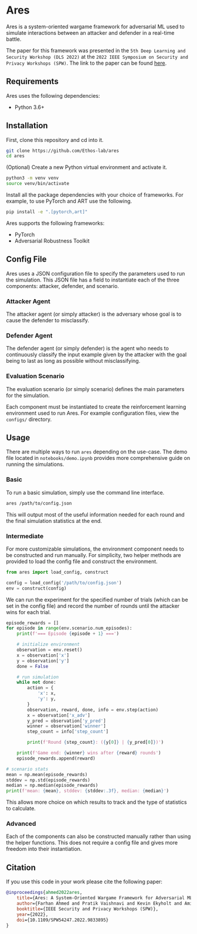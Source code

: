 # Ares

Ares is a system-oriented wargame framework for adversarial ML used to simulate interactions between an attacker and defender in a real-time battle.

The paper for this framework was presented in the `5th Deep Learning and Security Workshop (DLS 2022)` at the `2022 IEEE Symposium on Security and Privacy Workshops (SPW)`. The link to the paper can be found [here](https://ieeexplore.ieee.org/abstract/document/9833895).

## Requirements

Ares uses the following dependencies:

- Python 3.6+

## Installation

First, clone this repository and cd into it.

```bash
git clone https://github.com/Ethos-lab/ares
cd ares
```

(Optional) Create a new Python virtual environment and activate it.

```bash
python3 -m venv venv
source venv/bin/activate
```

Install all the package dependencies with your choice of frameworks. For example, to use PyTorch and ART use the following.

```bash
pip install -e ".[pytorch,art]"
```

Ares supports the following frameworks:

- PyTorch
- Adversarial Robustness Toolkit

## Config File

Ares uses a JSON configuration file to specify the parameters used to run the simulation. This JSON file has a field to instantiate each of the three components: attacker, defender, and scenario.

### Attacker Agent

The attacker agent (or simply attacker) is the adversary whose goal is to cause the defender to misclassify.

### Defender Agent

The defender agent (or simply defender) is the agent who needs to continuously classify the input example given by the attacker with the goal being to last as long as possible without misclassifying.

### Evaluation Scenario

The evaluation scenario (or simply scenario) defines the main parameters for the simulation.

Each component must be instantiated to create the reinforcement learning environment used to run Ares. For example configuration files, view the `configs/` directory.

## Usage

There are multiple ways to run `ares` depending on the use-case. The demo file located in `notebooks/demo.ipynb` provides more comprehensive guide on running the simulations.

### Basic

To run a basic simulation, simply use the command line interface.

```bash
ares /path/to/config.json
```

This will output most of the useful information needed for each round and the final simulation statistics at the end.

### Intermediate

For more customizable simulations, the environment component needs to be constructed and run manually. For simplicity, two helper methods are provided to load the config file and construct the environment.

```python
from ares import load_config, construct

config = load_config('/path/to/config.json')
env = construct(config)
```

We can run the experiment for the specified number of trials (which can be set in the config file) and record the number of rounds until the attacker wins for each trial.

```python
episode_rewards = []
for episode in range(env.scenario.num_episodes):
    print(f'=== Episode {episode + 1} ===')

    # initialize environment
    observation = env.reset()
    x = observation['x']
    y = observation['y']
    done = False

    # run simulation
    while not done:
        action = {
            'x': x,
            'y': y,
        }
        observation, reward, done, info = env.step(action)
        x = observation['x_adv']
        y_pred = observation['y_pred']
        winner = observation['winner']
        step_count = info['step_count']

        print(f'Round {step_count}: ({y[0]} | {y_pred[0]})')

    print(f'Game end: {winner} wins after {reward} rounds')
    episode_rewards.append(reward)

# scenario stats
mean = np.mean(episode_rewards)
stddev = np.std(episode_rewards)
median = np.median(episode_rewards)
print(f'mean: {mean}, stddev: {stddev:.3f}, median: {median}')
```

This allows more choice on which results to track and the type of statistics to calculate.

### Advanced

Each of the components can also be constructed manually rather than using the helper functions. This does not require a config file and gives more freedom into their instantiation.

## Citation

If you use this code in your work please cite the following paper:

```bibtex
@inproceedings{ahmed2022ares,
    title={Ares: A System-Oriented Wargame Framework for Adversarial ML},
    author={Farhan Ahmed and Pratik Vaishnavi and Kevin Ekyholt and Amir Rahmati},
    booktitle={IEEE Security and Privacy Workshops (SPW)},
    year={2022},
    doi={10.1109/SPW54247.2022.9833895}
}
```
